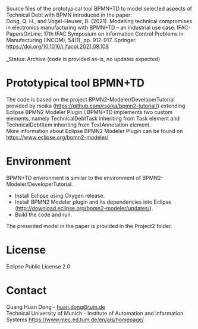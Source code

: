 Source files of the prototypical tool BPMN+TD to model selected aspects of Technical Debt with BPMN introduced in the paper:\
Dong, Q. H., and Vogel-Heuser, B. (2021). Modelling technical compromises in electronics manufacturing with BPMN+TD – an industrial use case. IFAC-PapersOnLine: 17th IFAC Symposium on Information Control Problems in Manufacturing (INCOM), 54(1), pp. 912-917. Springer. https://doi.org/10.1016/j.ifacol.2021.08.108
\
\
_Status: Archive (code is provided as-is, no updates expected)


# Prototypical tool BPMN+TD

The code is based on the project BPMN2-Modeler/DeveloperTutorial provided by rsoika (https://github.com/rsoika/bpmn2-tutorial/) extending Eclipse BPMN2 Modeler Plugin.\ 
BPMN+TD implements two custom elements, namely TechnicalDebtTask inheriting from Task element and TechnicalDebtItem inheriting from TextAnnotation element.\
More information about Eclipse BPMN2 Modeler Plugin can be found on https://www.eclipse.org/bpmn2-modeler/


# Environment

BPMN+TD environment is similar to the environment of BPMN2-Modeler/DeveloperTutorial.
- Install Eclipse using Oxygen release.
- Install BPMN2 Modeler plugin and its dependencies into Eclipse (http://download.eclipse.org/bpmn2-modeler/updates/).
- Build the code and run.

The presented model in the paper is provided in the Project2 folder.


# License

Eclipse Public License 2.0


# Contact

Quang Huan Dong - huan.dong@tum.de\
Technical University of Munich - Institute of Automation and Information Systems https://www.mec.ed.tum.de/en/ais/homepage/
